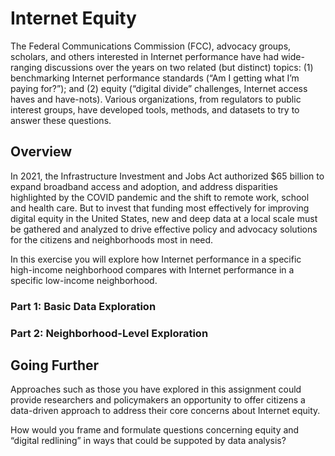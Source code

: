 # Internet Equity

The Federal Communications Commission (FCC), advocacy groups, scholars, and
others interested in Internet performance have had wide-ranging discussions
over the years on two related (but distinct) topics: (1) benchmarking Internet
performance standards  (“Am I getting what I’m paying for?”); and (2) equity
(“digital divide” challenges, Internet access haves and have-nots). Various
organizations, from regulators to public interest groups, have developed tools,
methods, and datasets to try to answer these questions.

## Overview 

In 2021, the Infrastructure Investment and Jobs Act authorized $65 billion to
expand broadband access and adoption, and address disparities highlighted by
the COVID pandemic and the shift to remote work, school and health care. But to
invest that funding most effectively for improving digital equity in the United
States, new and deep data at a local scale must be gathered and analyzed to
drive effective policy and advocacy solutions for the citizens and
neighborhoods most in need.

In this exercise you will explore how Internet performance in a specific
high-income neighborhood compares with Internet performance in a specific
low-income neighborhood. 

### Part 1: Basic Data Exploration

### Part 2: Neighborhood-Level Exploration

## Going Further

Approaches such as those you have explored in this assignment could provide
researchers and policymakers an opportunity to offer citizens a data-driven
approach to address their core concerns about Internet equity. 

How would you frame and formulate questions concerning equity and “digital
redlining” in ways that could be suppoted by data analysis?
